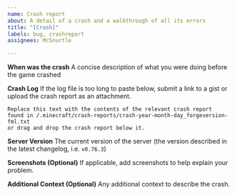 ```yaml
---
name: Crash report
about: A detail of a crash and a walkthrough of all its errors
title: "[Crash]"
labels: bug, crashreport
assignees: McSnurtle

---
```


**When was the crash**
A concise description of what you were doing before the game crashed

**Crash Log**
If the log file is too long to paste below, submit a link to a gist or upload the crash report as an attachment.
```
Replace this text with the contents of the relevant crash report
found in /.minecraft/crash-reports/crash-year-month-day_forgeversion-fml.txt
or drag and drop the crash report below it.
```

**Server Version**
The current version of the server (the version described in the latest changelog, i.e. `v0.76.3`)

**Screenshots (Optional)**
If applicable, add screenshots to help explain your problem.

**Additional Context (Optional)**
Any additional context to describe the crash.
